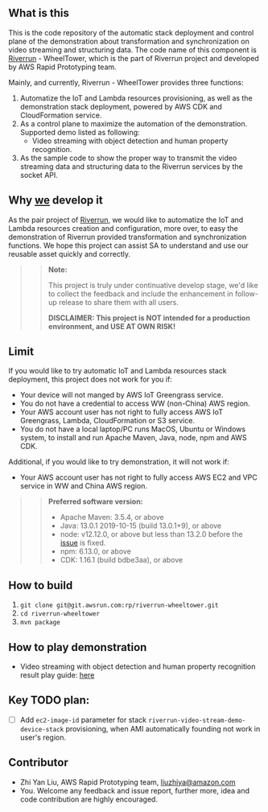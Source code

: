 ## What is this

This is the code repository of the automatic stack deployment and control plane of the demonstration about transformation and synchronization on video streaming and structuring data. The code name of this component is [Riverrun](https://gameofthrones.fandom.com/wiki/Riverrun) - WheelTower, which is the part of Riverrun project and developed by AWS Rapid Prototyping team. 

Mainly, and currently, Riverrun - WheelTower provides three functions:

1. Automatize the IoT and Lambda resources provisioning, as well as the demonstration stack deployment, powered by AWS CDK and CloudFormation service.
2. As a control plane to maximize the automation of the demonstration. Supported demo listed as following:
    - Video streaming with object detection and human property recognition.
3. As the sample code to show the proper way to transmit the video streaming data and structuring data to the Riverrun services by the socket API.

## Why [we](mailto:awscn-sa-prototyping@amazon.com) develop it

As the pair project of [Riverrun](http://git.awsrun.com/rp/riverrun), we would like to automatize the IoT and Lambda resources creation and configuration, more over, to easy the demonstration of Riverrun provided transformation and synchronization functions. We hope this project can assist SA to understand and use our reusable asset quickly and correctly.

>> **Note:**
>>
>> This project is truly under continuative develop stage, we'd like to collect the feedback and include the enhancement in follow-up release to share them with all users. 
>>
>> **DISCLAIMER: This project is NOT intended for a production environment, and USE AT OWN RISK!**  

## Limit

If you would like to try automatic IoT and Lambda resources stack deployment, this project does not work for you if:

* Your device will not manged by AWS IoT Greengrass service.
* You do not have a credential to access WW (non-China) AWS region.
* Your AWS account user has not right to fully access AWS IoT Greengrass, Lambda, CloudFormation or S3 service.
* You do not have a local laptop/PC runs MacOS, Ubuntu or Windows system, to install and run Apache Maven, Java, node, npm and AWS CDK.

Additional, if you would like to try demonstration, it will not work if:

* Your AWS account user has not right to fully access AWS EC2 and VPC service in WW and China AWS region.

>>**Preferred software version:**
>>
>> - Apache Maven: 3.5.4, or above
>> - Java: 13.0.1 2019-10-15 (build 13.0.1+9), or above
>> - node: v12.12.0, or above but less than 13.2.0 before the [issue](https://github.com/aws/aws-cdk/issues/5187) is fixed.
>> - npm: 6.13.0, or above
>> - CDK: 1.16.1 (build bdbe3aa), or above

## How to build

1. ``git clone git@git.awsrun.com:rp/riverrun-wheeltower.git``
2. ``cd riverrun-wheeltower``
3. ``mvn package``

## How to play demonstration

- Video streaming with object detection and human property recognition result play guide: [here](http://git.awsrun.com/rp/riverrun-wheeltower/blob/master/demo/video-stream.md)

## Key TODO plan:

- [ ] Add `ec2-image-id` parameter for stack `riverrun-video-stream-demo-device-stack` provisioning, when AMI automatically founding not work in user's region.

## Contributor

* Zhi Yan Liu, AWS Rapid Prototyping team,  [liuzhiya@amazon.com](mailto:liuzhiya@amazon.com)
* You. Welcome any feedback and issue report, further more, idea and code contribution are highly encouraged.
